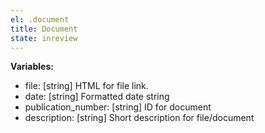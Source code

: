 ```yaml
---
el: .document
title: Document
state: inreview
---
```


__Variables:__
* file: [string] HTML for file link.
* date: [string] Formatted date string
* publication_number: [string] ID for document
* description: [string] Short description for file/document

